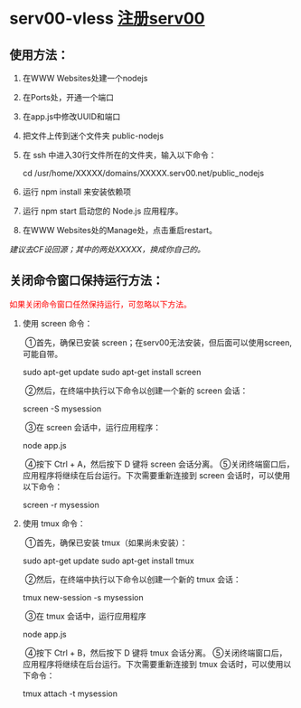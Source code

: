 # serv00-vless [注册serv00](https://www.serv00.com/)
## 使用方法：

1. 在WWW Websites处建一个nodejs

2. 在Ports处，开通一个端口

3. 在app.js中修改UUID和端口

4. 把文件上传到迷个文件夹 public-nodejs

5. 在 ssh 中进入30行文件所在的文件夹，输入以下命令：

   cd /usr/home/XXXXX/domains/XXXXX.serv00.net/public_nodejs

6. 运行 npm install 来安装依赖项

7. 运行 npm start 启动您的 Node.js 应用程序。

8. 在WWW Websites处的Manage处，点击重启restart。

*建议去CF设回源；其中的两处XXXXX，换成你自己的。*

## 关闭命令窗口保持运行方法：

<font color="red">如果关闭命令窗口任然保持运行，可忽略以下方法。</font>

1. 使用 screen 命令：

   ​ ①首先，确保已安装 screen；在serv00无法安装，但后面可以使用screen,可能自带。

  
    sudo apt-get update
    sudo apt-get install screen
   
   ​ ②然后，在终端中执行以下命令以创建一个新的 screen 会话：
   ​ 

  
   screen -S mysession
   
   ​ ③在 screen 会话中，运行应用程序：
   ​ 

  
   node app.js
   
   ​ ④按下 Ctrl + A，然后按下 D 键将 screen 会话分离。
   ​ ⑤关闭终端窗口后，应用程序将继续在后台运行。下次需要重新连接到 screen 会话时，可以使用以下命令：
   ​ 

  
   screen -r mysession
   
2. 使用 tmux 命令：

   ​ ①首先，确保已安装 tmux（如果尚未安装）：

  
    sudo apt-get update
    sudo apt-get install tmux
   
   ​ ②然后，在终端中执行以下命令以创建一个新的 tmux 会话：
   ​ 

  
   tmux new-session -s mysession
   
   ​ ③在 tmux 会话中，运行应用程序
   ​ 

  
   node app.js
   
   ​ ④按下 Ctrl + B，然后按下 D 键将 tmux 会话分离。
   ​ ⑤关闭终端窗口后，应用程序将继续在后台运行。下次需要重新连接到 tmux 会话时，可以使用以下命令：

  
    tmux attach -t mysession
